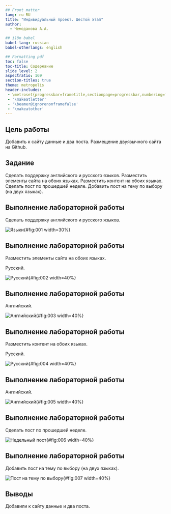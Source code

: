 ```yaml
---
## Front matter
lang: ru-RU
title: "Индивидуальный проект. Шестой этап"
author:
  - Чемоданова А.А.

## i18n babel
babel-lang: russian
babel-otherlangs: english

## Formatting pdf
toc: false
toc-title: Содержание
slide_level: 2
aspectratio: 169
section-titles: true
theme: metropolis
header-includes:
 - \metroset{progressbar=frametitle,sectionpage=progressbar,numbering=fraction}
 - '\makeatletter'
 - '\beamer@ignorenonframefalse'
 - '\makeatother'
---
```


## Цель работы

Добавить к сайту данные и два поста. Размещение двуязычного сайта на Github.
 
## Задание


Сделать поддержку английского и русского языков.
Разместить элементы сайта на обоих языках.
Разместить контент на обоих языках.
Сделать пост по прошедшей неделе.
Добавить пост на тему по выбору (на двух языках).


## Выполнение лабораторной работы


Сделать поддержку английского и русского языков.

![Языки](image/1.png){#fig:001 width=30%}

## Выполнение лабораторной работы

Разместить элементы сайта на обоих языках.

Русский.

![Русский](image/2.png){#fig:002 width=40%}

## Выполнение лабораторной работы

Английский. 

![Английский](image/3.png){#fig:003 width=40%}

## Выполнение лабораторной работы

Разместить контент на обоих языках.

Русский. 

![Русский](image/4.png){#fig:004 width=40%}

## Выполнение лабораторной работы

Английский. 

![Английский](image/5.png){#fig:005 width=40%}

## Выполнение лабораторной работы

Сделать пост по прошедшей неделе. 

![Недельный пост](image/6.png){#fig:006 width=40%}

## Выполнение лабораторной работы


Добавить пост на тему по выбору (на двух языках).

![Пост на тему по выбору](image/7.png){#fig:007 width=40%}



## Выводы

Добавили к сайту данные и два поста.


